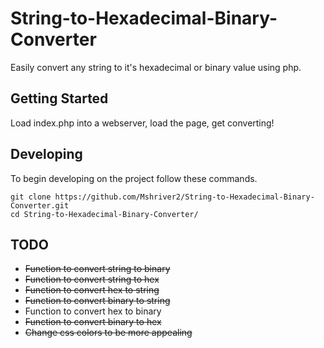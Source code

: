 # String-to-Hexadecimal-Binary-Converter
Easily convert any string to it's hexadecimal or binary value using php.

## Getting Started
Load index.php into a webserver, load the page, get converting!

## Developing

To begin developing on the project follow these commands.

```shell
git clone https://github.com/Mshriver2/String-to-Hexadecimal-Binary-Converter.git
cd String-to-Hexadecimal-Binary-Converter/
```
## TODO
* ~~Function to convert string to binary~~
* ~~Function to convert string to hex~~
* ~~Function to convert hex to string~~
* ~~Function to convert binary to string~~
* Function to convert hex to binary
* ~~Function to convert binary to hex~~
* ~~Change css colors to be more appealing~~
